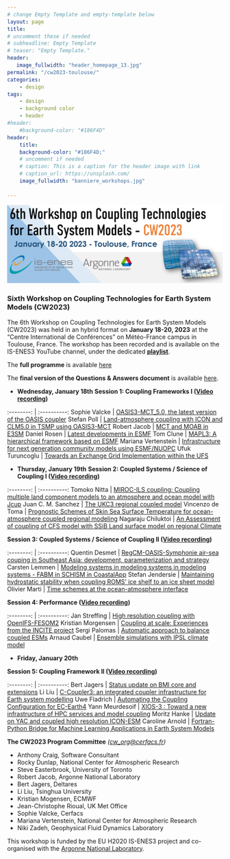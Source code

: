 ```yaml
---
# change Empty Template and empty-template below
layout: page
title: 
# uncomment these if needed
# subheadline: Empty Template
# teaser: "Empty Template."
header:
   image_fullwidth: "header_homepage_13.jpg"
permalink: "/cw2023-toulouse/"
categories:
    - design
tags:
    - design
    - background color
    - header
#header:
    #background-color: "#186F4D"
header:
    title: 
    background-color: "#186F4D;"
    # uncomment if needed
    # caption: This is a caption for the header image with link
    # caption_url: https://unsplash.com/
    image_fullwidth: "banniere_workshops.jpg"

---
```


![CW2023](../images/CW2023_visual_v1.jpg)

### <a name="CW2023"></a>Sixth Workshop on Coupling Technologies for Earth System Models (CW2023)

The 6th Workshop on Coupling Technologies for Earth System Models (CW2023) was held in an hybrid format on **January 18-20, 2023** at the “Centre International de Conférences” on Météo-France campus in Toulouse, France.
The workshop has been recorded and is available on the IS-ENES3 YouTube channel, under the dedicated **[playlist](https://www.youtube.com/watch?v=9dK_BP6LXZM&list=PLFvev1W5vG7NVX4AMbERCgMfEe--wTUMN&ab_channel=IS-ENES3H2020)**. 

The **full programme** is available [here](https://raw.githubusercontent.com/IS-ENES3/IS-ENES-Portal-Website/master/pdf_documents/CW2023-agenda-5.pdf)

The **final version of the Questions & Answers document** is available [here](https://raw.githubusercontent.com/IS-ENES3/IS-ENES-Portal-Website/master/pdf_documents/CW2023_Q&A_document_All_sessions.pdf).

- **Wednesday, January 18th**
**Session 1: Coupling Frameworks I ([Video recording](https://www.youtube.com/watch?v=9dK_BP6LXZM&list=PLFvev1W5vG7NVX4AMbERCgMfEe--wTUMN&ab_channel=IS-ENES3H2020))**

:--------: | :----------:
Sophie Valcke | [OASIS3-MCT_5.0, the latest version of the OASIS coupler](https://raw.githubusercontent.com/IS-ENES3/IS-ENES-Portal-Website/master/pdf_documents/CW2023_Valcke.pdf)
Stefan Poll | [Land-atmosphere coupling with ICON and CLM5.0 in TSMP using OASIS3-MCT](https://raw.githubusercontent.com/IS-ENES3/IS-ENES-Portal-Website/master/pdf_documents/CW2023_Poll.pdf)
Robert Jacob | [MCT and MOAB in E3SM](https://raw.githubusercontent.com/IS-ENES3/IS-ENES-Portal-Website/master/pdf_documents/CW2023_Jacob.pdf)
Daniel Rosen | [Latest developments in ESMF](https://raw.githubusercontent.com/IS-ENES3/IS-ENES-Portal-Website/master/pdf_documents/CW2023_Rosen.pdf)
Tom Clune | [MAPL3: A hierarchical framework based on ESMF](https://raw.githubusercontent.com/IS-ENES3/IS-ENES-Portal-Website/master/pdf_documents/CW2023_Clune.pdf)
Mariana Vertenstein | [Infrastructure for next generation community models using ESMF/NUOPC](https://raw.githubusercontent.com/IS-ENES3/IS-ENES-Portal-Website/master/pdf_documents/CW2023_Vertenstein.pdf)
Ufuk Turuncoglu | [Towards an Exchange Grid Implementation within the UFS](https://raw.githubusercontent.com/IS-ENES3/IS-ENES-Portal-Website/master/pdf_documents/CW2023_Turuncoglu.pdf)

- **Thursday, January 19th**
**Session 2: Coupled Systems / Science of Coupling I ([Video recording](https://www.youtube.com/watch?v=UywvgDHOeVw&list=PLFvev1W5vG7NVX4AMbERCgMfEe--wTUMN&index=2&ab_channel=IS-ENES3H2020))**

:--------: | :----------:
Tomoko Nitta | [MIROC-ILS coupling: Coupling multiple land component models to an atmosphere and ocean model with Jcup](https://raw.githubusercontent.com/IS-ENES3/IS-ENES-Portal-Website/master/pdf_documents/CW2023_Nitta.pdf)
Juan C. M. Sanchez | [The UKC3 regional coupled model](https://raw.githubusercontent.com/IS-ENES3/IS-ENES-Portal-Website/master/pdf_documents/CW2023_JuanCastillo.pdf)
Vincenzo de Toma | [Prognostic Schemes of Skin Sea Surface Temperature for ocean-atmosphere coupled regional modeling](https://raw.githubusercontent.com/IS-ENES3/IS-ENES-Portal-Website/master/pdf_documents/CW2023_DeToma.pdf)
Nagaraju Chiluktoi | [An Assessment of coupling of CFS model with SSiB Land surface model on regional Climate](https://raw.githubusercontent.com/IS-ENES3/IS-ENES-Portal-Website/master/pdf_documents/CW2023_Nagaraju.pdf)

**Session 3: Coupled Systems / Science of Coupling II ([Video recording](https://www.youtube.com/watch?v=Cj23tNuJHaY&list=PLFvev1W5vG7NVX4AMbERCgMfEe--wTUMN&index=3&ab_channel=IS-ENES3H2020))**

:--------: | :----------:
Quentin Desmet | [RegCM-OASIS-Symphonie air-sea couping in Southeast Asia: development, parameterization and strategy](https://raw.githubusercontent.com/IS-ENES3/IS-ENES-Portal-Website/master/pdf_documents/CW2023_Desmet.pdf)
Carsten Lemmen | [Modeling systems in modeling systems in modeling systems - FABM in SCHISM in CoastalApp](https://raw.githubusercontent.com/IS-ENES3/IS-ENES-Portal-Website/master/pdf_documents/CW2023_Lemmen.pdf)
Stefan Jendersie | [Maintaining hydrostatic stability when coupling ROMS’ ice shelf to an ice sheet model](https://raw.githubusercontent.com/IS-ENES3/IS-ENES-Portal-Website/master/pdf_documents/CW2023_Jendersie.pdf)
Olivier Marti | [Time schemes at the ocean-atmosphere interface](https://raw.githubusercontent.com/IS-ENES3/IS-ENES-Portal-Website/master/pdf_documents/CW2023_Marti.pdf)

**Session 4: Performance ([Video recording](https://www.youtube.com/watch?v=klSJMiOI1yU&list=PLFvev1W5vG7NVX4AMbERCgMfEe--wTUMN&index=4&ab_channel=IS-ENES3H2020))**

:--------: | :----------:
Jan Streffing | [High resolution coupling with OpenIFS-FESOM2](https://raw.githubusercontent.com/IS-ENES3/IS-ENES-Portal-Website/master/pdf_documents/CW2023_Streffing.pdf)
Kristian Morgensen | [Coupling at scale: Experiences from the INCITE project](https://raw.githubusercontent.com/IS-ENES3/IS-ENES-Portal-Website/master/pdf_documents/CW2023_Morgensen.pdf)
Sergi Palomas | [Automatic approach to balance coupled ESMs](https://raw.githubusercontent.com/IS-ENES3/IS-ENES-Portal-Website/master/pdf_documents/CW2023_Palomas.pdf)
Arnaud Caubel | [Ensemble simulations with IPSL climate model](https://raw.githubusercontent.com/IS-ENES3/IS-ENES-Portal-Website/master/pdf_documents/CW2023_Caubel.pdf)

- **Friday, January 20th**

**Session 5: Coupling Framework II ([Video recording](https://www.youtube.com/watch?v=P0eoZobw70s&list=PLFvev1W5vG7NVX4AMbERCgMfEe--wTUMN&index=5&ab_channel=IS-ENES3H2020))**

:--------: | :----------:
Bert Jagers | [Status update on BMI core and extensions](https://raw.githubusercontent.com/IS-ENES3/IS-ENES-Portal-Website/master/pdf_documents/CW2023_Jagers.pdf)
Li Liu | [C-Coupler3: an integrated coupler infrastructure for Earth system modelling](https://raw.githubusercontent.com/IS-ENES3/IS-ENES-Portal-Website/master/pdf_documents/CW2023_Liu.pdf)
Uwe Fladrich | [Automating the Coupling Configuration for EC-Earth4](https://raw.githubusercontent.com/IS-ENES3/IS-ENES-Portal-Website/master/pdf_documents/CW2023_Fladrich.pdf)
Yann Meurdesoif | [XIOS-3 : Toward a new infrastructure of HPC services and model coupling](https://raw.githubusercontent.com/IS-ENES3/IS-ENES-Portal-Website/master/pdf_documents/CW2023_Meurdesoif.pdf)
Moritz Hanke | [Update on YAC and coupled high resolution ICON-ESM](https://raw.githubusercontent.com/IS-ENES3/IS-ENES-Portal-Website/master/pdf_documents/CW2023_Hanke.pdf)
Caroline Arnold | [Fortran-Python Bridge for Machine Learning Applications in Earth System Models](https://raw.githubusercontent.com/IS-ENES3/IS-ENES-Portal-Website/master/pdf_documents/CW2023_Arnold.pdf)

**The CW2023 Program Committee** *(<cw_org@cerfacs.fr>)*
- Anthony Craig, Software Consultant
- Rocky Dunlap, National Center for Atmospheric Research
- Steve Easterbrook, University of Toronto
- Robert Jacob, Argonne National Laboratory
- Bert Jagers, Deltares
- Li Liu, Tsinghua University
- Kristian Mogensen, ECMWF
- Jean-Christophe Rioual, UK Met Office
- Sophie Valcke, Cerfacs
- Mariana Vertenstein, National Center for Atmospheric Research 
- Niki Zadeh, Geophysical Fluid Dynamics Laboratory

This workshop is funded by the EU H2020 IS-ENES3 project and co-organised with the [Argonne National Laboratory](https://www.anl.gov/).
